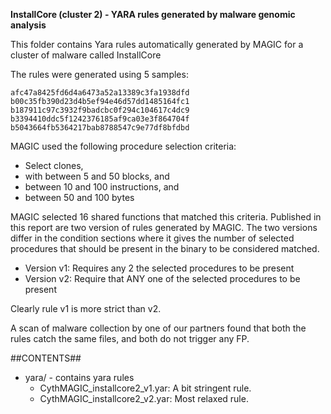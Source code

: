 **InstallCore (cluster 2) - YARA rules generated by malware genomic analysis**

This folder contains Yara rules automatically generated by MAGIC for a cluster of malware called InstallCore

The rules were generated using 5 samples:

    afc47a8425fd6d4a6473a52a13389c3fa1938dfd
    b00c35fb390d23d4b5ef94e46d57dd1485164fc1
    b187911c97c3932f9badcbc0f294c104617c4dc9
    b3394410ddc5f1242376185af9ca03e3f864704f
    b5043664fb5364217bab8788547c9e77df8bfdbd

MAGIC used the following procedure selection criteria:

   - Select clones,
   - with between 5 and 50 blocks, and
   - between 10 and 100 instructions, and
   - between 50 and 100 bytes

MAGIC selected 16 shared functions that matched this criteria. Published in this report are two version of rules generated by MAGIC. The two versions differ in the condition sections where it gives the number of selected procedures that should be present in the binary to be considered matched.

   - Version v1: Requires any 2 the selected procedures to be present
   - Version v2: Require that ANY one of the selected procedures to be present

Clearly rule v1 is more strict than v2.

A scan of malware collection by one of our partners found that both the rules catch the same files, and both do not trigger any FP.

##CONTENTS##

* yara/ - contains yara rules
   - CythMAGIC_installcore2_v1.yar: A bit stringent rule. 
   - CythMAGIC_installcore2_v2.yar: Most relaxed rule.
   


